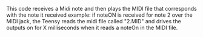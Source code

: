 This code receives a Midi note and then plays the MIDI file that corresponds with the note it received
example: if noteON is received for note 2 over the MIDI jack, the Teensy reads the midi file called "2.MID" and drives the outputs on for X milliseconds when it reads a noteOn in the MIDI file.

